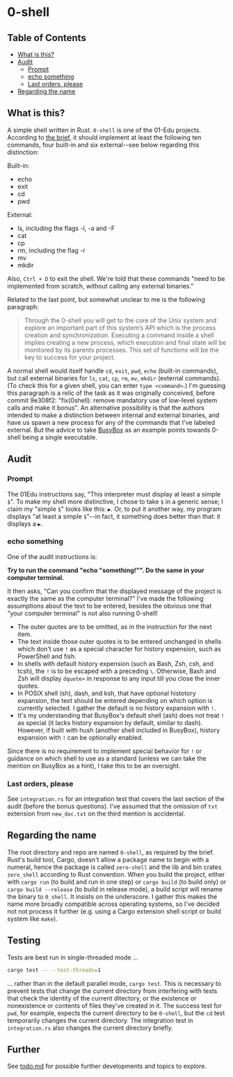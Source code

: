 # 0-shell

## Table of Contents

- [What is this?](#what-is-this?)
- [Audit](#audit)
  - [Prompt](#prompt)
  - [echo something](#echo-something)
  - [Last orders, please](#last-orders-please)
- [Regarding the name](#regarding-the-name)

## What is this?

A simple shell written in Rust. `0-shell` is one of the 01-Edu projects. According to [the brief](https://github.com/01-edu/public/tree/master/subjects/0-shell), it should implement at least the following ten commands, four built-in and six external--see below regarding this distinction:

Built-in:

- echo
- exit
- cd
- pwd

External:

- ls, including the flags -l, -a and -F
- cat
- cp
- rm, including the flag -r
- mv
- mkdir

Also, `Ctrl + D` to exit the shell. We're told that these commands "need to be implemented from scratch, without calling any external binaries."

Related to the last point, but somewhat unclear to me is the following paragraph:

> Through the 0-shell you will get to the core of the Unix system and explore an important part of this system’s API which is the process creation and synchronization. Executing a command inside a shell implies creating a new process, which execution and final state will be monitored by its parents processes. This set of functions will be the key to success for your project.

A normal shell would itself handle `cd`, `exit`, `pwd`, `echo` (built-in commands), but call external binaries for `ls`, `cat`, `cp`, `rm`, `mv`, `mkdir` (external commands). (To check this for a given shell, you can enter `type <command>`.) I'm guessing this paragraph is a relic of the task as it was originally conceived, before commit 9e308f2: "fix(0shell): remove mandatory use of low-level system calls and make it bonus". An alternative possibility is that the authors intended to make a distinction between internal and external binaries, and have us spawn a new process for any of the commands that I've labeled external. But the advice to take [BusyBox](https://en.wikipedia.org/wiki/BusyBox) as an example points towards 0-shell being a single executable.

## Audit

### Prompt

The 01Edu instructions say, "This interpreter must display at least a simple `$`". To make my shell more distinctive, I chose to take `$` in a generic sense; I claim my "simple `$`" looks like this: `▶`. Or, to put it another way, my program displays "at least a simple `$`"--in fact, it something does better than that: it displays a `▶`.

### echo something

One of the audit instructions is:

**Try to run the command "echo "something!"". Do the same in your computer terminal.**

It then asks, "Can you confirm that the displayed message of the project is exactly the same as the computer terminal?" I've made the following assumptions about the text to be entered, besides the obvious one that "your computer terminal" is not also running 0-shell!

- The outer quotes are to be omitted, as in the instruction for the next item.
- The text inside those outer quotes is to be entered unchanged in shells which don't use `!` as a special character for history expension, such as PowerShell and fish.
- In shells with default history expension (such as Bash, Zsh, csh, and tcsh), the `!` is to be escaped with a preceding `\`. Otherwise, Bash and Zsh will display `dquote>` in response to any input till you close the inner quotes.
- In POSIX shell (sh), dash, and ksh, that have optional histotory expansion, the text should be entered depending on which option is currently selected. I gather the default is no history expansion with `!`.
- It's my understanding that BusyBox's default shell (ash) does not treat `!` as special (it lacks history expansion by default, similar to dash). However, if built with hush (another shell included in BusyBox), history expansion with `!` can be optionally enabled.

Since there is no requirement to implement special behavior for `!` or guidance on which shell to use as a standard (unless we can take the mention on BusyBox as a hint), I take this to be an oversight.

### Last orders, please

See `integration.rs` for an integration test that covers the last section of the audit (before the bonus questions). I've assumed that the omission of `txt` extension from `new_doc.txt` on the third mention is accidental.

## Regarding the name

The root directory and repo are named `0-shell`, as required by the brief. Rust's build tool, Cargo, doesn't allow a package name to begin with a numeral, hence the package is called `zero-shell` and the lib and bin crates `zero_shell` according to Rust convention. When you build the project, either with `cargo run` (to build and run in one step) or `cargo build` (to build only) or `cargo build --release` (to build in release mode), a build script will rename the binary to `0_shell`. It insists on the underscore. I gather this makes the name more broadly compatible across operating systems, so I've decided not not process it further (e.g. using a Cargo extension shell script or build system like `make`).

## Testing

Tests are best run in single-threaded mode ...

```zsh
cargo test -- --test-threads=1
```

... rather than in the default parallel mode, `cargo test`. This is necessary to prevent tests that change the current directory from interfering with tests that check the identity of the current ditectory, or the existence or nonexistence or contents of files they've created in it. The success test for `pwd`, for example, expects the current directory to be `0-shell`, but the `cd` test temporarily changes the current directory. The integration test in `integration.rs` also changes the current directory briefly.

## Further

See [todo.md](todo.md) for possible further developments and topics to explore.
